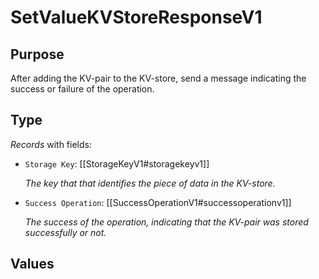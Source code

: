 # SetValueKVStoreResponseV1


## Purpose


<!-- --8<-- [start:purpose] -->
After adding the KV-pair to the KV-store, send a message indicating the success or failure of the operation.

<!-- --8<-- [end:purpose] -->

## Type


<!-- --8<-- [start:type] -->
<div class="type" markdown>


*Records* with fields:
- `Storage Key`: [[StorageKeyV1#storagekeyv1]]

  *The key that that identifies the piece of data in the KV-store.*

- `Success Operation`: [[SuccessOperationV1#successoperationv1]]

  *The success of the operation, indicating that the KV-pair was stored successfully or not.*

</div>
<!-- --8<-- [end:type] -->

## Values

